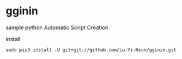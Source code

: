 # gginin
sample python Automatic Script Creation

install 
```
sudo pip3 install -U git+git://github.com/Lu-Yi-Hsun/gginin.git
```


